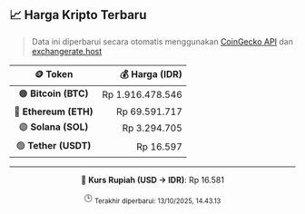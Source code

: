 

<!-- HARGA_KRIPTO -->
## 📈 Harga Kripto Terbaru

> Data ini diperbarui secara otomatis menggunakan [CoinGecko API](https://www.coingecko.com/) dan [exchangerate.host](https://exchangerate.host/)

<div align="center">

| 🪙 Token | 💰 Harga (IDR) |
|:------:|---------------:|
| 🟠 **Bitcoin (BTC)**   | Rp 1.916.478.546 |
| 🔵 **Ethereum (ETH)**  | Rp 69.591.717 |
| 🟣 **Solana (SOL)**    | Rp 3.294.705 |
| 🟢 **Tether (USDT)**   | Rp 16.597 |

---

💱 **Kurs Rupiah (USD → IDR)**: Rp 16.581

🕒 <sub>Terakhir diperbarui: 13/10/2025, 14.43.13</sub>

</div>
<!-- /HARGA_KRIPTO -->